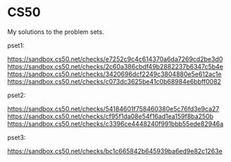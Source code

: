 # CS50
My solutions to the problem sets.

pset1:

https://sandbox.cs50.net/checks/e7252c9c4c614370a6da7269cd2be3d0
https://sandbox.cs50.net/checks/2c60a386cbdf49b2882237b6347c5b4e
https://sandbox.cs50.net/checks/3420696dcf2249c3804880e5e612ac1e
https://sandbox.cs50.net/checks/c073dc3625be41c0b68984e6bbff0082

pset2:

https://sandbox.cs50.net/checks/54184601f758460380e5c76fd3e9ca27
https://sandbox.cs50.net/checks/cf95f1da08e54f16ad1ea159f8ba250b
https://sandbox.cs50.net/checks/c3396ce4448240f991bbb55ede82946a

pset3:

https://sandbox.cs50.net/checks/bc1c665842b645939ba6ed9e82c1263e
